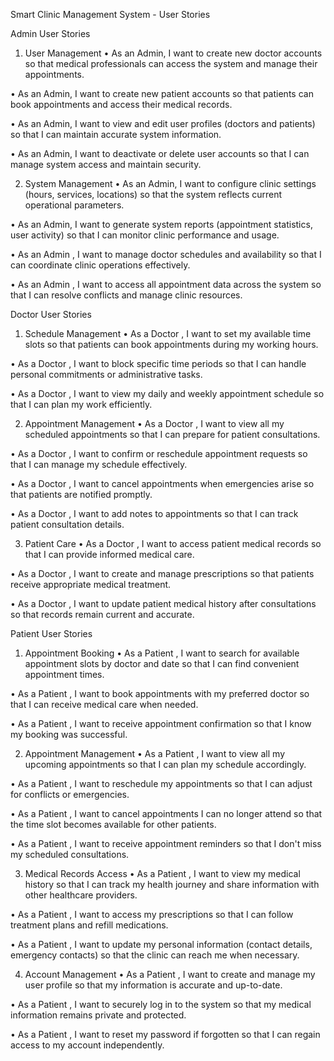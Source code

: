 Smart Clinic Management System - User Stories

Admin User Stories

1.	User Management
•	As an Admin, I want to create new doctor accounts so that medical professionals can access the system and manage their appointments.

•	As an Admin, I want to create new patient accounts so that patients can book appointments and access their medical records.

•	As an Admin, I want to view and edit user profiles (doctors and patients) so that I can maintain accurate system information.

•	As an Admin, I want to deactivate or delete user accounts so that I can manage system access and maintain security.

2.	System Management
•	As an Admin, I want to configure clinic settings (hours, services, locations) so that the system reflects current operational parameters.

•	As an Admin, I want to generate system reports (appointment statistics, user activity) so that I can monitor clinic performance and usage.

•	As an Admin , I want to manage doctor schedules and availability so that I can coordinate clinic operations effectively.

•	As an Admin , I want to access all appointment data across the system so that I can resolve conflicts and manage clinic resources.

Doctor User Stories

1.	Schedule Management
•	As a Doctor , I want to set my available time slots so that patients can book appointments during my working hours.

•	As a Doctor , I want to block specific time periods so that I can handle personal commitments or administrative tasks.

•	As a Doctor , I want to view my daily and weekly appointment schedule so that I can plan my work efficiently.

2.	Appointment Management
•	As a Doctor , I want to view all my scheduled appointments so that I can prepare for patient consultations.

•	As a Doctor , I want to confirm or reschedule appointment requests so that I can manage my schedule effectively.

•	As a Doctor , I want to cancel appointments when emergencies arise so that patients are notified promptly.

•	As a Doctor , I want to add notes to appointments so that I can track patient consultation details.

3.	Patient Care
•	As a Doctor , I want to access patient medical records so that I can provide informed medical care.

•	As a Doctor , I want to create and manage prescriptions so that patients receive appropriate medical treatment.

•	As a Doctor , I want to update patient medical history after consultations so that records remain current and accurate.

Patient User Stories

1.	Appointment Booking
•	As a Patient , I want to search for available appointment slots by doctor and date so that I can find convenient appointment times.

•	As a Patient , I want to book appointments with my preferred doctor so that I can receive medical care when needed.

•	As a Patient , I want to receive appointment confirmation so that I know my booking was successful.

  

2.	Appointment Management
•	As a Patient , I want to view all my upcoming appointments so that I can plan my schedule accordingly.

•	As a Patient , I want to reschedule my appointments so that I can adjust for conflicts or emergencies.

•	As a Patient , I want to cancel appointments I can no longer attend so that the time slot becomes available for other patients.

•	As a Patient , I want to receive appointment reminders so that I don't miss my scheduled consultations.

3.	Medical Records Access
•	As a Patient , I want to view my medical history so that I can track my health journey and share information with other healthcare providers.

•	As a Patient , I want to access my prescriptions so that I can follow treatment plans and refill medications.

•	As a Patient , I want to update my personal information (contact details, emergency contacts) so that the clinic can reach me when necessary.

4.	Account Management
•	As a Patient , I want to create and manage my user profile so that my information is accurate and up-to-date.

•	As a Patient , I want to securely log in to the system so that my medical information remains private and protected.

•	As a Patient , I want to reset my password if forgotten so that I can regain access to my account independently.

